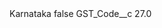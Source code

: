 <?xml version="1.0" encoding="UTF-8"?>
<CustomMetadata xmlns="http://soap.sforce.com/2006/04/metadata" xmlns:xsi="http://www.w3.org/2001/XMLSchema-instance" xmlns:xsd="http://www.w3.org/2001/XMLSchema">
    <label>Karnataka</label>
    <protected>false</protected>
    <values>
        <field>GST_Code__c</field>
        <value xsi:type="xsd:double">27.0</value>
    </values>
</CustomMetadata>

